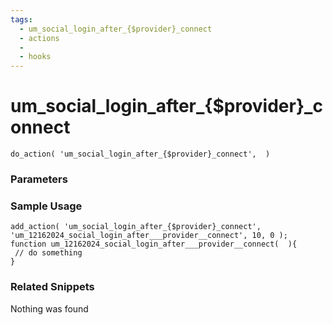 ```yaml
---
tags: 
  - um_social_login_after_{$provider}_connect
  - actions
  - 
  - hooks
---
```

# um\_social\_login\_after\_{$provider}\_connect

``` php:no-line-numbers
do_action( 'um_social_login_after_{$provider}_connect',  )
```
<div class='hook-sep'></div>

### Parameters

<div class='hook-sep'></div>



### Sample Usage

``` php:no-line-numbers
add_action( 'um_social_login_after_{$provider}_connect', 'um_12162024_social_login_after___provider__connect', 10, 0 );
function um_12162024_social_login_after___provider__connect(  ){
 // do something
}
```
<div class='hook-sep'></div>



### Related Snippets

Nothing was found


